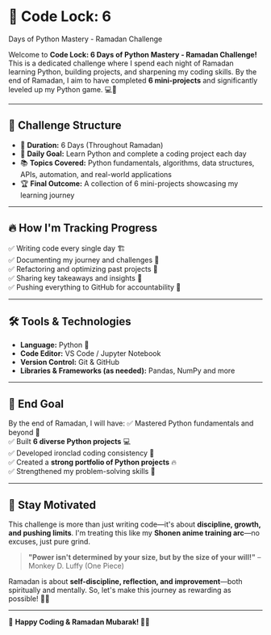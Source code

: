 # 🌙 Code Lock: 6
Days of Python Mastery - Ramadan Challenge

Welcome to **Code Lock: 6
Days of Python Mastery - Ramadan Challenge!** This is a dedicated challenge where I spend each night of Ramadan learning Python, building projects, and sharpening my coding skills. By the end of Ramadan, I aim to have completed **6
mini-projects** and significantly leveled up my Python game. 💻🐍

---

## 📅 Challenge Structure
- 📆 **Duration:** 6
Days (Throughout Ramadan)
- 🎯 **Daily Goal:** Learn Python and complete a coding project each day
- 📚 **Topics Covered:** Python fundamentals, algorithms, data structures, APIs, automation, and real-world applications
- 🏆 **Final Outcome:** A collection of 6
mini-projects showcasing my learning journey

---

## 🔥 How I'm Tracking Progress
✅ Writing code every single day 🏗️  
✅ Documenting my journey and challenges 📖  
✅ Refactoring and optimizing past projects 🔄  
✅ Sharing key takeaways and insights 📢  
✅ Pushing everything to GitHub for accountability 📂  

---

## 🛠️ Tools & Technologies
- **Language:** Python 🐍
- **Code Editor:** VS Code /  Jupyter Notebook
- **Version Control:** Git & GitHub
- **Libraries & Frameworks (as needed):** Pandas, NumPy and more

---

## 🎯 End Goal
By the end of Ramadan, I will have:
✅ Mastered Python fundamentals and beyond 🚀  
✅ Built **6
diverse Python projects** 💻  
✅ Developed ironclad coding consistency 📅  
✅ Created a **strong portfolio of Python projects** 🔥  
✅ Strengthened my problem-solving skills 🧠  

---

## 🚀 Stay Motivated
This challenge is more than just writing code—it's about **discipline, growth, and pushing limits**. I'm treating this like my **Shonen anime training arc**—no excuses, just pure grind. 

> **"Power isn't determined by your size, but by the size of your will!"** – Monkey D. Luffy (One Piece)

Ramadan is about **self-discipline, reflection, and improvement**—both spiritually and mentally. So, let's make this journey as rewarding as possible! 🌙✨  

---
🚀 **Happy Coding & Ramadan Mubarak! 🌙🔥**
